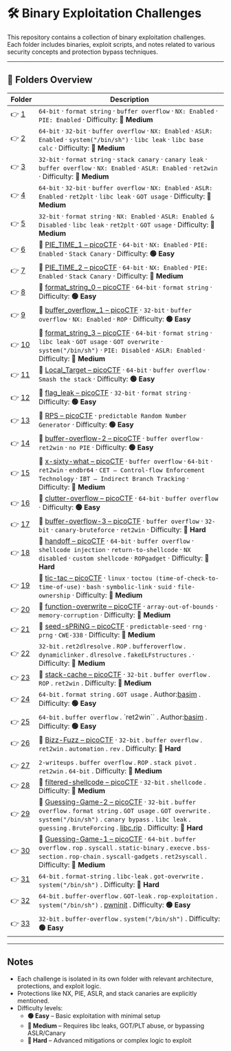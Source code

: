 ﻿# 🛠️ Binary Exploitation Challenges

This repository contains a collection of binary exploitation challenges.  
Each folder includes binaries, exploit scripts, and notes related to various security concepts and protection bypass techniques.

---

## 📁 Folders Overview

| Folder               | Description                                                                                                                                                                                                                                                                                                                     |
| -------------------- | ------------------------------------------------------------------------------------------------------------------------------------------------------------------------------------------------------------------------------------------------------------------------------------------------------------------------------- |
| 👉 [1](./chall/1/)   | `64-bit` · `format string` · `buffer overflow` · `NX: Enabled` · `PIE: Enabled` · Difficulty: **🔵 Medium**                                                                                                                                                                                                                     |
| 👉 [2](./chall/2/)   | `64-bit` · `32-bit` · `buffer overflow` · `NX: Enabled` · `ASLR: Enabled` · `system("/bin/sh")` · `libc leak` · `libc base calc` · Difficulty: **🔵 Medium**                                                                                                                                                                    |
| 👉 [3](./chall/3/)   | `32-bit` · `format string` · `stack canary` · `canary leak` · `buffer overflow` · `NX: Enabled` · `ASLR: Enabled` · `ret2win` · Difficulty: **🔵 Medium**                                                                                                                                                                       |
| 👉 [4](./chall/4/)   | `64-bit` · `32-bit` · `buffer overflow` · `NX: Enabled` · `ASLR: Enabled` · `ret2plt` · `libc leak` · `GOT usage` · Difficulty: **🔵 Medium**                                                                                                                                                                                   |
| 👉 [5](./chall/5/)   | `32-bit` · `format string` · `NX: Enabled` · `ASLR: Enabled & Disabled` · `libc leak` · `ret2plt` · `GOT usage` · Difficulty: **🔵 Medium**                                                                                                                                                                                     |
| 👉 [6](./chall/6/)   | 🔗 [PIE_TIME_1 – picoCTF](https://play.picoctf.org/practice/challenge/490?category=6&page=1) · `64-bit` · `NX: Enabled` · `PIE: Enabled` · `Stack Canary` · Difficulty: **🟢 Easy**                                                                                                                                             |
| 👉 [7](./chall/7/)   | 🔗 [PIE_TIME_2 – picoCTF](https://play.picoctf.org/practice/challenge/491?category=6&page=1) · `64-bit` · `NX: Enabled` · `PIE: Enabled` · `Stack Canary` · Difficulty: **🔵 Medium**                                                                                                                                           |
| 👉 [8](./chall/8/)   | 🔗 [format_string_0 – picoCTF](https://play.picoctf.org/practice/challenge/433?category=6&page=1) · `64-bit` · `format string` · Difficulty: **🟢 Easy**                                                                                                                                                                        |
| 👉 [9](./chall/9/)   | 🔗 [buffer_overflow_1 – picoCTF](https://play.picoctf.org/practice/challenge/258?category=6&page=3) · `32-bit` · `buffer overflow` · `NX: Enabled` · `ROP` · Difficulty: **🟢 Easy**                                                                                                                                            |
| 👉 [10](./chall/10/) | 🔗 [format_string_3 – picoCTF](https://play.picoctf.org/practice/challenge/449?category=6&page=1) · `64-bit` · `format string` · `libc leak` · `GOT usage` · `GOT overwrite` · `system("/bin/sh")` · `PIE: Disabled` · `ASLR: Enabled` · Difficulty: **🔵 Medium**                                                              |
| 👉 [11](./chall/11/) | 🔗 [Local_Target – picoCTF](https://play.picoctf.org/practice/challenge/399?category=6&page=2) · `64-bit` · `buffer overflow` · `Smash the stack` · Difficulty: **🟢 Easy**                                                                                                                                                     |
| 👉 [12](./chall/12/) | 🔗 [flag_leak – picoCTF](https://play.picoctf.org/practice/challenge/269?category=6&page=2) · `32-bit` · `format string` · Difficulty: **🟢 Easy**                                                                                                                                                                              |
| 👉 [13](./chall/13/) | 🔗 [RPS – picoCTF](https://play.picoctf.org/practice/challenge/293?category=6&page=2) · `predictable Random Number Generator` · Difficulty: **🟢 Easy**                                                                                                                                                                         |
| 👉 [14](./chall/14/) | 🔗 [buffer-overflow-2 – picoCTF](https://play.picoctf.org/practice/challenge/259?category=6&page=2&retired=0) · `buffer overflow` · `ret2win` · `no PIE` · Difficulty: **🟢 Easy**                                                                                                                                              |
| 👉 [15](./chall/15/) | 🔗 [x-sixty-what – picoCTF](https://play.picoctf.org/practice/challenge/319?category=6&page=2&retired=0) · `buffer overflow` · `64-bit` · `ret2win` · `endbr64` · `CET – Control-flow Enforcement Technology` · `IBT – Indirect Branch Tracking` · Difficulty: **🔵 Medium**                                                    |
| 👉 [16](./chall/16/) | 🔗 [clutter-overflow – picoCTF](https://play.picoctf.org/practice/challenge/216?category=6&page=3&retired=0) · `64-bit` · `buffer overflow` · Difficulty: **🟢 Easy**                                                                                                                                                           |
| 👉 [17](./chall/17/) | 🔗 [buffer-overflow-3 – picoCTF](https://play.picoctf.org/practice/challenge/260?category=6&page=4&retired=0) · `buffer overflow` · `32-bit` · `canary-bruteforce` · `ret2win` · Difficulty: **🔴 Hard**                                                                                                                        |
| 👉 [18](./chall/18/) | 🔗 [handoff – picoCTF](https://play.picoctf.org/practice/challenge/486?category=6&page=3) · `64-bit` · `buffer overflow` · `shellcode injection` · `return-to-shellcode` · `NX disabled` · `custom shellcode` · `ROPgadget` · Difficulty: **🔴 Hard**                                                                           |
| 👉 [19](./chall/19/) | 🔗 [tic-tac – picoCTF](https://play.picoctf.org/practice/challenge/380?category=6&page=3) · `linux` · `toctou (time-of-check-to-time-of-use)` · `bash` · `symbolic-link` · `suid` · `file-ownership` · Difficulty: **🔵 Medium**                                                                                                |
| 👉 [20](./chall/20/) | 🔗 [function-overwrite – picoCTF](https://play.picoctf.org/practice/challenge/272?category=6&page=4) · `array-out-of-bounds` · `memory-corruption` · Difficulty: **🔵 Medium**                                                                                                                                                  |
| 👉 [21](./chall/21/) | 🔗 [seed-sPRiNG – picoCTF](https://play.picoctf.org/practice/challenge/50?category=6&page=6) · `predictable-seed` · `rng` · `prng` · `CWE-338` · Difficulty: **🔵 Medium**                                                                                                                                                      |
| 👉 [22](./chall/22/) | `32-bit` . `ret2dlresolve` . `ROP` . `bufferoverflow` . `dynamiclinker` . `dlresolve` . `fakeELFstructures` . · Difficulty: **🔵 Medium**                                                                                                                                                                                       |
| 👉 [23](./chall/23/) | 🔗 [stack-cache – picoCTF](https://play.picoctf.org/practice/challenge/306?category=6&page=4) · `32-bit` . `buffer overflow` . `ROP` . `ret2win` . Difficulty: **🔵 Medium**                                                                                                                                                    |
| 👉 [24](./chall/24/) | `64-bit` . `format string` . `GOT usage` . Author:[basim](https://github.com/Basim-Mehdi) . Difficulty: **🟢 Easy**                                                                                                                                                                                                             |
| 👉 [25](./chall/25/) | `64-bit` . `buffer overflow` . `ret2win`` . Author:[basim](https://github.com/Basim-Mehdi) . Difficulty: **🟢 Easy**                                                                                                                                                                                                            |
| 👉 [26](./chall/26/) | 🔗 [Bizz-Fuzz – picoCTF](https://play.picoctf.org/practice/challenge/181?category=6&page=5) · `32-bit` . `buffer overflow` . `ret2win` . `automation` . `rev` . Difficulty: **🔴 Hard**                                                                                                                                         |
|                      |
| 👉 [27](./chall/27/) | `2-writeups` . `buffer overflow` . `ROP` . `stack pivot` . `ret2win` . `64-bit` . Difficulty: **🔵 Medium**                                                                                                                                                                                                                     |
| 👉 [28](./chall/28/) | 🔗 [filtered-shellcode – picoCTF](https://play.picoctf.org/practice/challenge/184?category=6&page=5) · `32-bit` . `shellcode` . Difficulty: **🔵 Medium**                                                                                                                                                                       |
| 👉 [29](./chall/29/) | 🔗 [Guessing-Game-2 – picoCTF](https://play.picoctf.org/practice/challenge/89?category=6&page=5) · `32-bit` . `buffer overflow` . `format string` . `GOT usage` . `GOT overwrite` . `system("/bin/sh")` . `canary bypass` . `libc leak` . `guessing` . `BruteForcing` . [libc.rip](https://libc.rip/) . Difficulty: **🔴 Hard** |
| 👉 [30](./chall/30/) | 🔗 [Guessing-Game-1 – picoCTF](https://play.picoctf.org/practice/challenge/90?category=6&page=3) · `64-bit` . `buffer overflow` . `rop` . `syscall` . `static-binary` . `execve` . `bss-section` . `rop-chain` . `syscall-gadgets` . `ret2syscall` . Difficulty: **🔵 Medium**                                                  |
| 👉 [31](./chall/31/) | `64-bit` . `format-string` . `libc-leak` . `got-overwrite` . `system("/bin/sh")` . Difficulty: **🔴 Hard**                                                                                                                                                                                                                      |
| 👉 [32](./chall/32/) | `64-bit` . `buffer-overflow` . `GOT-leak` . `rop-exploitation` . `system("/bin/sh")` . [pwninit](https://github.com/io12/pwninit.git) . Difficulty: **🟢 Easy**                                                                                                                                                                 |
| 👉 [33](./chall/33/) | `32-bit` . `buffer-overflow` . `system("/bin/sh")` . Difficulty: **🟢 Easy**                                                                                                                                                                                                                                                    |

---

## Notes

- Each challenge is isolated in its own folder with relevant architecture, protections, and exploit logic.
- Protections like NX, PIE, ASLR, and stack canaries are explicitly mentioned.
- Difficulty levels:
  - **🟢 Easy** – Basic exploitation with minimal setup
  - **🔵 Medium** – Requires libc leaks, GOT/PLT abuse, or bypassing ASLR/Canary
  - **🔴 Hard** – Advanced mitigations or complex logic to exploit
